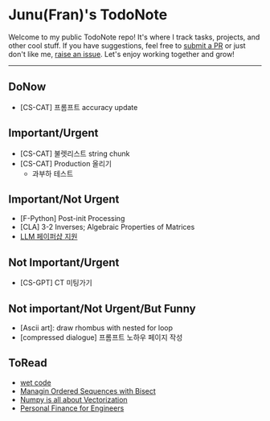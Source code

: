 # Junu(Fran)'s TodoNote
Welcome to my public TodoNote repo! It's where I track tasks, projects, and other cool stuff.
If you have suggestions, feel free to [submit a PR](https://github.com/junuMoon/TodoNote/pulls) or just don't like me, [raise an issue](https://github.com/junuMoon/TodoNote/issues).
Let's enjoy working together and grow!

---

## DoNow
- [CS-CAT] 프롬프트 accuracy update

## Important/Urgent
- [CS-CAT] 불렛리스트 string chunk
- [CS-CAT] Production 올리기
    - 과부하 테스트

## Important/Not Urgent
- [F-Python] Post-init Processing
- [CLA] 3-2 Inverses; Algebraic Properties of Matrices
- [LLM 페이퍼샵 지원](https://modulabs.co.kr/product/lab-12251-2023-06-19-072834/)

## Not Important/Urgent
- [CS-GPT] CT 미팅가기

## Not important/Not Urgent/But Funny
- [Ascii art]: draw rhombus with nested for loop
- [compressed dialogue] 프롬프트 노하우 페이지 작성

## ToRead
- [wet code](https://www.deconstructconf.com/2019/dan-abramov-the-wet-codebase)
- [Managin Ordered Sequences with Bisect](https://www.fluentpython.com/extra/ordered-sequences-with-bisect/)
- [Numpy is all about Vectorization](https://www.labri.fr/perso/nrougier/from-python-to-numpy/)
- [Personal Finance for Engineers](https://news.hada.io/topic?id=9431&utm_source=slack&utm_medium=bot&utm_campaign=T03DX7FH9DK)

